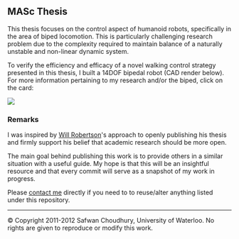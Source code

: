 ## MASc Thesis

<!--
Safwan Choudhury, MASc   
Electrical Engineering, Systems & Controls   

Adaptive Systems Laboratory   
University of Waterloo. Ontario, Canada.
-->

This thesis focuses on the control aspect of humanoid robots, specifically in the area of biped locomotion. This is particularly challenging research problem due to the complexity required to maintain balance of a naturally unstable and non-linear dynamic system.  

To verify the efficiency and efficacy of a novel walking control strategy presented in this thesis, I built a 14DOF bipedal robot (CAD render below). For more information pertaining to my research and/or the biped, click on the card: 

[![](http://safwanc.com/github/gitmasc.png)][1]

### Remarks

I was inspired by [Will Robertson][5]'s approach to openly publishing his thesis and firmly support his belief that academic research should be more open.  

The main goal behind publishing this work is to provide others in a similar situation with a useful guide. My hope is that this will be an insightful resource and that every commit will serve as a snapshot of my work in progress. 

Please [contact me][4] directly if you need to to reuse/alter anything listed under this repository.

---

&copy; Copyright 2011-2012 Safwan Choudhury, University of Waterloo. No rights are given to reproduce or modify this work. 

<!--
### Timeline

**April 19, 2012** - Started freaking out about thesis and decided to download the standard [UW E-Thesis Template](http://saw.uwaterloo.ca/latex/). 

**June 18, 2011** - Graduated with a [BASc](http://sfwn.in/FyfA) in Electrical Engineering from the University of Waterloo. 

**January 1, 2011** - Accepted to combined BASc/MASc program at the University of Waterloo under the supervision of Supervisor: [Professor Dana Kuli&cacute;][3].
-->

<!--- Link List --> 
[1]: https://ece.uwaterloo.ca/~schoudhu/research/
[2]: https://ece.uwaterloo.ca/~dkulic/
[3]: https://ece.uwaterloo.ca/~dkulic/people-dana.html
[4]: https://ece.uwaterloo.ca/~schoudhu/contact/
[5]: https://github.com/wspr/thesis